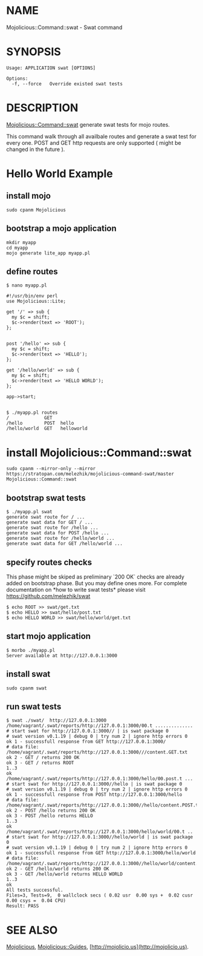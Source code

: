 # NAME

Mojolicious::Command::swat - Swat command

# SYNOPSIS

    Usage: APPLICATION swat [OPTIONS]

    Options:
      -f, --force   Override existed swat tests

# DESCRIPTION

[Mojolicious::Command::swat](https://metacpan.org/pod/Mojolicious::Command::swat) generate swat tests for mojo routes.

This command walk through all availbale routes and generate a swat test for every one. 
POST and GET http requests are only supported ( might be changed in the future ).

# Hello World Example 

## install mojo

    sudo cpanm Mojolicious

## bootstrap a mojo application

    mkdir myapp
    cd myapp
    mojo generate lite_app myapp.pl
    

## define routes

    $ nano myapp.pl

    #!/usr/bin/env perl
    use Mojolicious::Lite;
    
    get '/' => sub {
      my $c = shift;
      $c->render(text => 'ROOT');
    };
    
    
    post '/hello' => sub {
      my $c = shift;
      $c->render(text => 'HELLO');
    };
    
    get '/hello/world' => sub {
      my $c = shift;
      $c->render(text => 'HELLO WORLD');
    };
    
    app->start;
    

    $ ./myapp.pl routes
    /             GET
    /hello        POST  hello
    /hello/world  GET   helloworld

# install Mojolicious::Command::swat

    sudo cpanm --mirror-only --mirror https://stratopan.com/melezhik/mojolicious-command-swat/master Mojolicious::Command::swat

## bootstrap swat tests

    $ ./myapp.pl swat
    generate swat route for / ...
    generate swat data for GET / ...
    generate swat route for /hello ...
    generate swat data for POST /hello ...
    generate swat route for /hello/world ...
    generate swat data for GET /hello/world ...

## specify routes checks

This phase might be skiped as preliminary \`200 OK\` checks are already added on bootstrap phase. But you may define ones more. 
For complete documentation on \*how to write swat tests\*  please visit  https://github.com/melezhik/swat

    $ echo ROOT >> swat/get.txt
    $ echo HELLO >> swat/hello/post.txt
    $ echo HELLO WORLD >> swat/hello/world/get.txt

## start mojo application

    $ morbo ./myapp.pl
    Server available at http://127.0.0.1:3000

## install swat

    sudo cpanm swat

## run swat tests

    $ swat ./swat/  http://127.0.0.1:3000
    /home/vagrant/.swat/reports/http://127.0.0.1:3000/00.t ..............
    # start swat for http://127.0.0.1:3000// | is swat package 0
    # swat version v0.1.19 | debug 0 | try num 2 | ignore http errors 0
    ok 1 - successfull response from GET http://127.0.0.1:3000/
    # data file: /home/vagrant/.swat/reports/http://127.0.0.1:3000///content.GET.txt
    ok 2 - GET / returns 200 OK
    ok 3 - GET / returns ROOT
    1..3
    ok
    /home/vagrant/.swat/reports/http://127.0.0.1:3000/hello/00.post.t ...
    # start swat for http://127.0.0.1:3000//hello | is swat package 0
    # swat version v0.1.19 | debug 0 | try num 2 | ignore http errors 0
    ok 1 - successfull response from POST http://127.0.0.1:3000/hello
    # data file: /home/vagrant/.swat/reports/http://127.0.0.1:3000//hello/content.POST.txt
    ok 2 - POST /hello returns 200 OK
    ok 3 - POST /hello returns HELLO
    1..3
    ok
    /home/vagrant/.swat/reports/http://127.0.0.1:3000/hello/world/00.t ..
    # start swat for http://127.0.0.1:3000//hello/world | is swat package 0
    # swat version v0.1.19 | debug 0 | try num 2 | ignore http errors 0
    ok 1 - successfull response from GET http://127.0.0.1:3000/hello/world
    # data file: /home/vagrant/.swat/reports/http://127.0.0.1:3000//hello/world/content.GET.txt
    ok 2 - GET /hello/world returns 200 OK
    ok 3 - GET /hello/world returns HELLO WORLD
    1..3
    ok
    All tests successful.
    Files=3, Tests=9,  0 wallclock secs ( 0.02 usr  0.00 sys +  0.02 cusr  0.00 csys =  0.04 CPU)
    Result: PASS
        
    

# SEE ALSO

[Mojolicious](https://metacpan.org/pod/Mojolicious), [Mojolicious::Guides](https://metacpan.org/pod/Mojolicious::Guides), [http://mojolicio.us](http://mojolicio.us).
